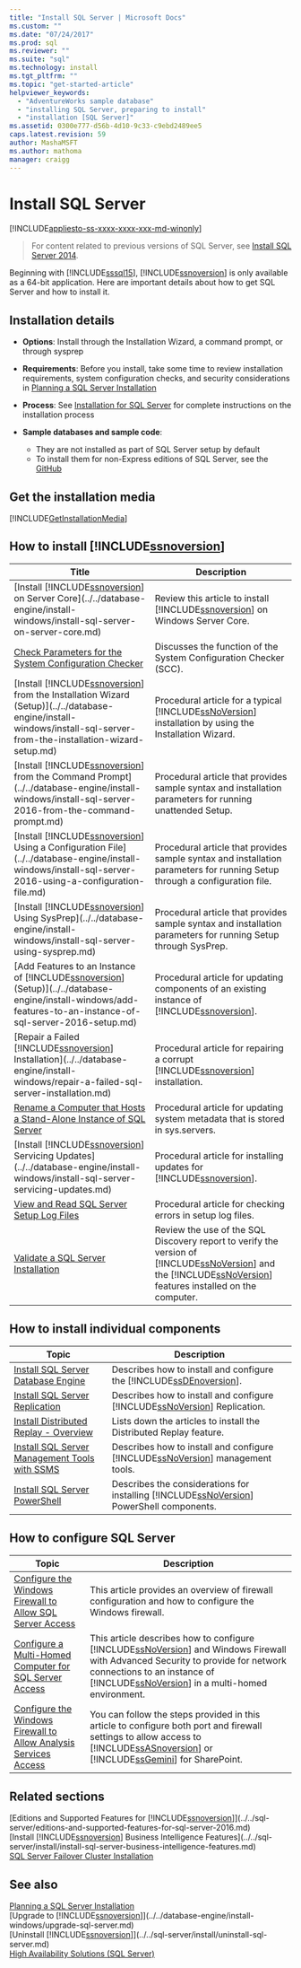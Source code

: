 ```yaml
---
title: "Install SQL Server | Microsoft Docs"
ms.custom: ""
ms.date: "07/24/2017"
ms.prod: sql
ms.reviewer: ""
ms.suite: "sql"
ms.technology: install
ms.tgt_pltfrm: ""
ms.topic: "get-started-article"
helpviewer_keywords: 
  - "AdventureWorks sample database"
  - "installing SQL Server, preparing to install"
  - "installation [SQL Server]"
ms.assetid: 0300e777-d56b-4d10-9c33-c9ebd2489ee5
caps.latest.revision: 59
author: MashaMSFT
ms.author: mathoma
manager: craigg
---
```

# Install SQL Server

[!INCLUDE[appliesto-ss-xxxx-xxxx-xxx-md-winonly](../../includes/appliesto-ss-xxxx-xxxx-xxx-md-winonly.md)]
 
 > For content related to previous versions of SQL Server, see [Install SQL Server 2014](https://msdn.microsoft.com/library/bb500395(SQL.120).aspx).

 Beginning with [!INCLUDE[sssql15](../../includes/sssql15-md.md)], [!INCLUDE[ssnoversion](../../includes/ssnoversion-md.md)] is only available as a 64-bit application. Here are important details about how to get SQL Server and how to install it.

## Installation details
  
*  **Options**: Install through the Installation Wizard, a command prompt, or through sysprep
 
*  **Requirements**: Before you install, take some time to review installation requirements, system configuration checks, and security considerations in [Planning a SQL Server Installation](../../sql-server/install/planning-a-sql-server-installation.md) 

* **Process**: See [Installation for SQL Server](../../database-engine/install-windows/installation-for-sql-server-2016.md) for complete instructions on the installation process

* **Sample databases and sample code**: 
    * They are not installed as part of SQL Server setup by default 
    * To install them for non-Express editions of SQL Server, see the [GitHub](http://github.com/Microsoft/sql-server-samples)
    

## Get the installation media

[!INCLUDE[GetInstallationMedia](../../includes/getssmedia.md)]

## How to install [!INCLUDE[ssnoversion](../../includes/ssnoversion-md.md)]
 
|Title|Description|  
|-----------|-----------------|  
|[Install [!INCLUDE[ssnoversion](../../includes/ssnoversion-md.md)] on Server Core](../../database-engine/install-windows/install-sql-server-on-server-core.md)|Review this article to install [!INCLUDE[ssnoversion](../../includes/ssnoversion-md.md)] on Windows Server Core.|  
|[Check Parameters for the System Configuration Checker](../../database-engine/install-windows/check-parameters-for-the-system-configuration-checker.md)|Discusses the function of the System Configuration Checker (SCC).|  
|[Install [!INCLUDE[ssnoversion](../../includes/ssnoversion-md.md)] from the Installation Wizard &#40;Setup&#41;](../../database-engine/install-windows/install-sql-server-from-the-installation-wizard-setup.md)|Procedural article for a typical [!INCLUDE[ssNoVersion](../../includes/ssnoversion-md.md)] installation by using the Installation Wizard.|  
|[Install [!INCLUDE[ssnoversion](../../includes/ssnoversion-md.md)] from the Command Prompt](../../database-engine/install-windows/install-sql-server-2016-from-the-command-prompt.md)|Procedural article that provides sample syntax and installation parameters for running unattended Setup.|  
|[Install [!INCLUDE[ssnoversion](../../includes/ssnoversion-md.md)] Using a Configuration File](../../database-engine/install-windows/install-sql-server-2016-using-a-configuration-file.md)|Procedural article that provides sample syntax and installation parameters for running Setup through a configuration file.|  
|[Install [!INCLUDE[ssnoversion](../../includes/ssnoversion-md.md)] Using SysPrep](../../database-engine/install-windows/install-sql-server-using-sysprep.md)|Procedural article that provides sample syntax and installation parameters for running Setup through SysPrep.|  
|[Add Features to an Instance of [!INCLUDE[ssnoversion](../../includes/ssnoversion-md.md)] &#40;Setup&#41;](../../database-engine/install-windows/add-features-to-an-instance-of-sql-server-2016-setup.md)|Procedural article for updating components of an existing instance of [!INCLUDE[ssnoversion](../../includes/ssnoversion-md.md)].|  
|[Repair a Failed [!INCLUDE[ssnoversion](../../includes/ssnoversion-md.md)] Installation](../../database-engine/install-windows/repair-a-failed-sql-server-installation.md)|Procedural article for repairing a corrupt [!INCLUDE[ssnoversion](../../includes/ssnoversion-md.md)] installation.|  
|[Rename a Computer that Hosts a Stand-Alone Instance of SQL Server](../../database-engine/install-windows/rename-a-computer-that-hosts-a-stand-alone-instance-of-sql-server.md)|Procedural article for updating system metadata that is stored in sys.servers.|  
|[Install [!INCLUDE[ssnoversion](../../includes/ssnoversion-md.md)] Servicing Updates](../../database-engine/install-windows/install-sql-server-servicing-updates.md)|Procedural article for installing updates for [!INCLUDE[ssnoversion](../../includes/ssnoversion-md.md)].|  
|[View and Read SQL Server Setup Log Files](../../database-engine/install-windows/view-and-read-sql-server-setup-log-files.md)|Procedural article for checking errors in setup log files.|  
|[Validate a SQL Server Installation](../../database-engine/install-windows/validate-a-sql-server-installation.md)|Review the use of the SQL Discovery report to verify the version of [!INCLUDE[ssNoVersion](../../includes/ssnoversion-md.md)] and the [!INCLUDE[ssNoVersion](../../includes/ssnoversion-md.md)] features installed on the computer.|  
  
  
## How to install individual components  
  
|Topic|Description|  
|-----------|-----------------|  
|[Install SQL Server Database Engine](../../database-engine/install-windows/install-sql-server-database-engine.md)|Describes how to install and configure the [!INCLUDE[ssDEnoversion](../../includes/ssdenoversion-md.md)].|  
|[Install SQL Server Replication](../../database-engine/install-windows/install-sql-server-replication.md)|Describes how to install and configure [!INCLUDE[ssNoVersion](../../includes/ssnoversion-md.md)] Replication.|  
|[Install Distributed Replay - Overview](../../tools/distributed-replay/install-distributed-replay-overview.md)|Lists down the articles to install the Distributed Replay feature.|  
|[Install SQL Server Management Tools with SSMS](http://msdn.microsoft.com/library/af68d59a-a04d-4f23-9967-ad4ee2e63381)|Describes how to install and configure [!INCLUDE[ssNoVersion](../../includes/ssnoversion-md.md)] management tools.|  
|[Install SQL Server PowerShell](../../database-engine/install-windows/install-sql-server-powershell.md)|Describes the considerations for installing [!INCLUDE[ssNoVersion](../../includes/ssnoversion-md.md)] PowerShell components.|  
  

## How to configure SQL Server  
  
|Topic|Description|  
|-----------|-----------------|  
|[Configure the Windows Firewall to Allow SQL Server Access](../../sql-server/install/configure-the-windows-firewall-to-allow-sql-server-access.md)|This article provides an overview of firewall configuration and how to configure the Windows firewall.|  
|[Configure a Multi-Homed Computer for SQL Server Access](../../sql-server/install/configure-a-multi-homed-computer-for-sql-server-access.md)|This article describes how to configure [!INCLUDE[ssNoVersion](../../includes/ssnoversion-md.md)] and Windows Firewall with Advanced Security to provide for network connections to an instance of [!INCLUDE[ssNoVersion](../../includes/ssnoversion-md.md)] in a multi-homed environment.|  
|[Configure the Windows Firewall to Allow Analysis Services Access](../../analysis-services/instances/configure-the-windows-firewall-to-allow-analysis-services-access.md)|You can follow the steps provided in this article to configure both port and firewall settings to allow access to [!INCLUDE[ssASnoversion](../../includes/ssasnoversion-md.md)] or [!INCLUDE[ssGemini](../../includes/ssgemini-md.md)] for SharePoint.|  
  
## Related sections  
[Editions and Supported Features for [!INCLUDE[ssnoversion](../../includes/ssnoversion-md.md)]](../../sql-server/editions-and-supported-features-for-sql-server-2016.md)  
[Install [!INCLUDE[ssnoversion](../../includes/ssnoversion-md.md)] Business Intelligence Features](../../sql-server/install/install-sql-server-business-intelligence-features.md)  
  [SQL Server Failover Cluster Installation](../../sql-server/failover-clusters/install/sql-server-failover-cluster-installation.md)  
 
  
## See also  

[Planning a SQL Server Installation](../../sql-server/install/planning-a-sql-server-installation.md)   
 [Upgrade to [!INCLUDE[ssnoversion](../../includes/ssnoversion-md.md)]](../../database-engine/install-windows/upgrade-sql-server.md)   
 [Uninstall [!INCLUDE[ssnoversion](../../includes/ssnoversion-md.md)]](../../sql-server/install/uninstall-sql-server.md)   
 [High Availability Solutions &#40;SQL Server&#41;](../../sql-server/failover-clusters/high-availability-solutions-sql-server.md)  
  
  
